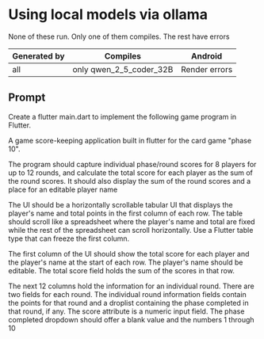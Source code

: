 # Using local models via ollama

None of these run.  Only one of them compiles. The rest have errors

 | Generated by | Compiles | Android       |
 | ------------ | -------- | ------------- |
 | all          | only qwen_2_5_coder_32B | Render errors |

## Prompt

Create a flutter main.dart to implement the following game program in Flutter.

A game score-keeping application built in flutter for the card game "phase 10".

The program should capture individual phase/round scores for 8 players for up to 12 rounds, and calculate the total score for each player as the sum of the round scores. It should also display the sum of the round scores and a place for an editable player name

The UI should be a horizontally scrollable tabular UI that displays the player's name and total points in the first column of each row.   The table should scroll like a spreadsheet where the player's name and total are fixed while the rest of the spreadsheet can scroll horizontally. Use a Flutter table type that can freeze the first column.

The first column of the UI should show the total score for each player and the player's name at the start of each row. The player's name should be editable. The total score field holds the sum of the scores in that row.

The next 12 columns hold the information for an individual round. There are two fields for each round. The individual round information fields contain the points for that round and a droplist containing the phase completed in that round, if any.   The score attribute is a numeric input field. The phase completed dropdown should offer a blank value and the numbers 1 through 10
